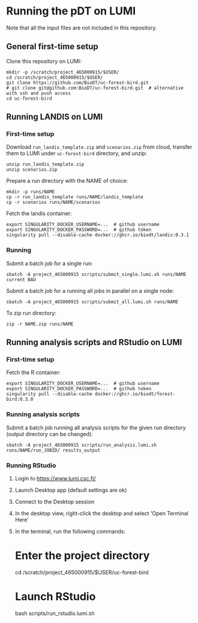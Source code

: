 # Running the pDT on LUMI

Note that all the input files are not included in this repository.

## General first-time setup

Clone this repository on LUMI:

    mkdir -p /scratch/project_465000915/$USER/
    cd /scratch/project_465000915/$USER/
    git clone https://github.com/BioDT/uc-forest-bird.git
    # git clone git@github.com:BioDT/uc-forest-bird.git  # alternative with ssh and push access
    cd uc-forest-bird

## Running LANDIS on LUMI

### First-time setup

Download `run_landis_template.zip` and `scenarios.zip` from cloud,
transfer them to LUMI under `uc-forest-bird` directory, and unzip:

    unzip run_landis_template.zip
    unzip scenarios.zip

Prepare a run directory with the NAME of choice:

    mkdir -p runs/NAME
    cp -r run_landis_template runs/NAME/landis_template
    cp -r scenarios runs/NAME/scenarios

Fetch the landis container:

    export SINGULARITY_DOCKER_USERNAME=...  # github username
    export SINGULARITY_DOCKER_PASSWORD=...  # github token
    singularity pull --disable-cache docker://ghcr.io/biodt/landis:0.3.1

### Running

Submit a batch job for a single run:

    sbatch -A project_465000915 scripts/submit_single.lumi.sh runs/NAME current BAU

Submit a batch job for a running all jobs in parallel on a single node:

    sbatch -A project_465000915 scripts/submit_all.lumi.sh runs/NAME

To zip run directory:

    zip -r NAME.zip runs/NAME


## Running analysis scripts and RStudio on LUMI

### First-time setup

Fetch the R container:

    export SINGULARITY_DOCKER_USERNAME=...  # github username
    export SINGULARITY_DOCKER_PASSWORD=...  # github token
    singularity pull --disable-cache docker://ghcr.io/biodt/forest-bird:0.3.0

### Running analysis scripts

Submit a batch job running all analysis scripts for the given run directory (output directory can be changed):

    sbatch -A project_465000915 scripts/run_analysis.lumi.sh runs/NAME/run_JOBID/ results_output

### Running RStudio

1. Login to https://www.lumi.csc.fi/
2. Launch Desktop app (default settings are ok)
3. Connect to the Desktop session
4. In the desktop view, right-click the desktop and select 'Open Terminal Here'
5. In the terminal, run the following commands:

      # Enter the project directory
      cd /scratch/project_465000915/$USER/uc-forest-bird

      # Launch RStudio
      bash scripts/run_rstudio.lumi.sh

